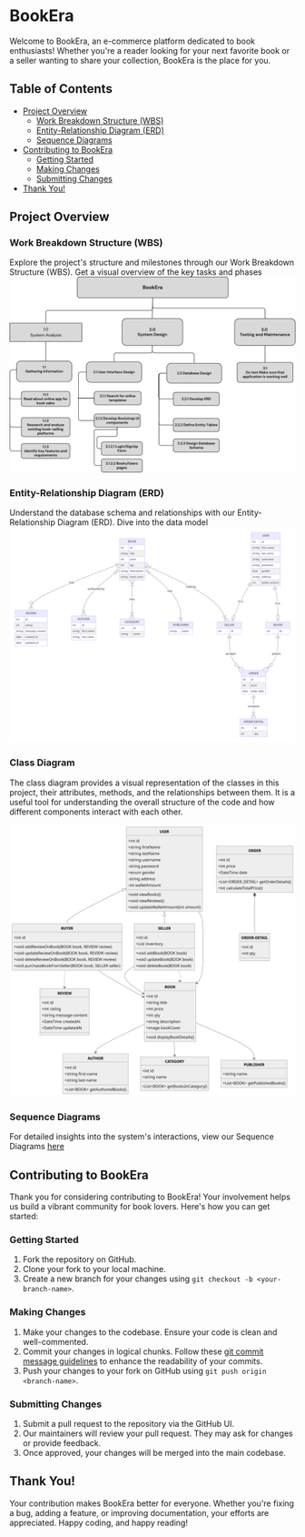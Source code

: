 # BookEra

Welcome to BookEra, an e-commerce platform dedicated to book enthusiasts! Whether you're a reader looking for your next favorite book or a seller wanting to share your collection, BookEra is the place for you.

## Table of Contents

- [Project Overview](#project-overview)
  - [Work Breakdown Structure (WBS)](#work-breakdown-structure-wbs)
  - [Entity-Relationship Diagram (ERD)](#entity-relationship-diagram-erd)
  - [Sequence Diagrams](#sequence-diagrams)
- [Contributing to BookEra](#contributing-to-bookera)
  - [Getting Started](#getting-started)
  - [Making Changes](#making-changes)
  - [Submitting Changes](#submitting-changes)
- [Thank You!](#thank-you)

## Project Overview

### Work Breakdown Structure (WBS)

Explore the project's structure and milestones through our Work Breakdown Structure (WBS). Get a visual overview of the key tasks and phases ![here](./docs/BookEra%20WBS.png)

### Entity-Relationship Diagram (ERD)

Understand the database schema and relationships with our Entity-Relationship Diagram (ERD). Dive into the data model ![here](./docs/Database/ERD1.png)


### Class Diagram

The class diagram provides a visual representation of the classes in this project, their attributes, methods, and the relationships between them. It is a useful tool for understanding the overall structure of the code and how different components interact with each other.

![here](./docs/class_digram.png)


### Sequence Diagrams

For detailed insights into the system's interactions, view our Sequence Diagrams [here](./docs/Sequence%20Diagrams/)
## Contributing to BookEra

Thank you for considering contributing to BookEra! Your involvement helps us build a vibrant community for book lovers. Here's how you can get started:

### Getting Started

1. Fork the repository on GitHub.
2. Clone your fork to your local machine.
3. Create a new branch for your changes using `git checkout -b <your-branch-name>`.

### Making Changes

1. Make your changes to the codebase. Ensure your code is clean and well-commented.
2. Commit your changes in logical chunks. Follow these [git commit message guidelines](https://chris.beams.io/posts/git-commit/) to enhance the readability of your commits.
3. Push your changes to your fork on GitHub using `git push origin <branch-name>`.

### Submitting Changes

1. Submit a pull request to the repository via the GitHub UI.
2. Our maintainers will review your pull request. They may ask for changes or provide feedback.
3. Once approved, your changes will be merged into the main codebase.

## Thank You!

Your contribution makes BookEra better for everyone. Whether you're fixing a bug, adding a feature, or improving documentation, your efforts are appreciated. Happy coding, and happy reading!
